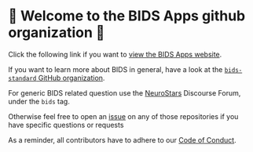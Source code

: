 # 👋 Welcome to the BIDS Apps github organization 👋

Click the following link if you want to [view the BIDS Apps website](https://bids-apps.neuroimaging.io/).

If you want to learn more about BIDS in general, have a look at the
[`bids-standard` GitHub organization](https://github.com/bids-standard).

For generic BIDS related question use the
[NeuroStars](https://neurostars.org/tags/bids) Discourse Forum, under the `bids`
tag.

Otherwise feel free to open an
[issue](https://docs.github.com/en/issues/tracking-your-work-with-issues/about-issues)
on any of those repositories if you have specific questions or requests

As a reminder, all contributors have to adhere to our
[Code of Conduct](https://github.com/BIDS-Apps/.github/blob/main/CODE_OF_CONDUCT.md).

